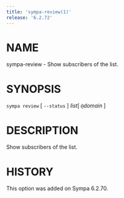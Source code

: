 ```yaml
---
title: 'sympa-review(1)'
release: '6.2.72'
---
```


# NAME

sympa-review - Show subscribers of the list.

# SYNOPSIS

`sympa review` \[ `--status` \] _list_\[ `@`_domain_ \]

# DESCRIPTION

Show subscribers of the list.

# HISTORY

This option was added on Sympa 6.2.70.
